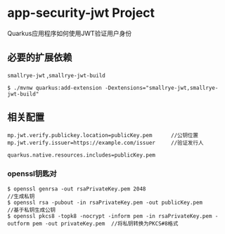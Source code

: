 # app-security-jwt Project

Quarkus应用程序如何使用JWT验证用户身份

## 必要的扩展依赖
`smallrye-jwt` ,`smallrye-jwt-build` 

```shell
$ ./mvnw quarkus:add-extension -Dextensions="smallrye-jwt,smallrye-jwt-build"
```

## 相关配置
```properties
mp.jwt.verify.publickey.location=publicKey.pem      //公钥位置
mp.jwt.verify.issuer=https://example.com/issuer     //验证发行人

quarkus.native.resources.includes=publicKey.pem     
```


### openssl钥匙对

```shell
$ openssl genrsa -out rsaPrivateKey.pem 2048                           //生成私钥
$ openssl rsa -pubout -in rsaPrivateKey.pem -out publicKey.pem         //基于私钥生成公钥
$ openssl pkcs8 -topk8 -nocrypt -inform pem -in rsaPrivateKey.pem -outform pem -out privateKey.pem  //将私钥转换为PKCS#8格式
```
